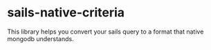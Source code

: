 # sails-native-criteria
This library helps you convert your sails query to a format that native mongodb understands.

